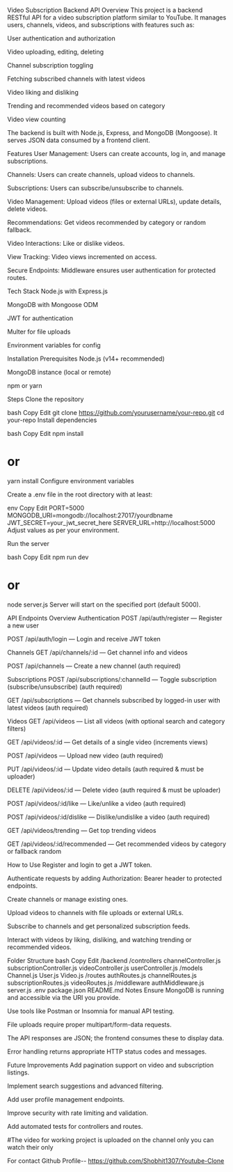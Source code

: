 Video Subscription Backend API
Overview
This project is a backend RESTful API for a video subscription platform similar to YouTube. It manages users, channels, videos, and subscriptions with features such as:

User authentication and authorization

Video uploading, editing, deleting

Channel subscription toggling

Fetching subscribed channels with latest videos

Video liking and disliking

Trending and recommended videos based on category

Video view counting

The backend is built with Node.js, Express, and MongoDB (Mongoose). It serves JSON data consumed by a frontend client.

Features
User Management: Users can create accounts, log in, and manage subscriptions.

Channels: Users can create channels, upload videos to channels.

Subscriptions: Users can subscribe/unsubscribe to channels.

Video Management: Upload videos (files or external URLs), update details, delete videos.

Recommendations: Get videos recommended by category or random fallback.

Video Interactions: Like or dislike videos.

View Tracking: Video views incremented on access.

Secure Endpoints: Middleware ensures user authentication for protected routes.

Tech Stack
Node.js with Express.js

MongoDB with Mongoose ODM

JWT for authentication

Multer for file uploads

Environment variables for config

Installation
Prerequisites
Node.js (v14+ recommended)

MongoDB instance (local or remote)

npm or yarn

Steps
Clone the repository

bash
Copy
Edit
git clone https://github.com/yourusername/your-repo.git
cd your-repo
Install dependencies

bash
Copy
Edit
npm install
# or
yarn install
Configure environment variables

Create a .env file in the root directory with at least:

env
Copy
Edit
PORT=5000
MONGODB_URI=mongodb://localhost:27017/yourdbname
JWT_SECRET=your_jwt_secret_here
SERVER_URL=http://localhost:5000
Adjust values as per your environment.

Run the server

bash
Copy
Edit
npm run dev
# or
node server.js
Server will start on the specified port (default 5000).

API Endpoints Overview
Authentication
POST /api/auth/register — Register a new user

POST /api/auth/login — Login and receive JWT token

Channels
GET /api/channels/:id — Get channel info and videos

POST /api/channels — Create a new channel (auth required)

Subscriptions
POST /api/subscriptions/:channelId — Toggle subscription (subscribe/unsubscribe) (auth required)

GET /api/subscriptions — Get channels subscribed by logged-in user with latest videos (auth required)

Videos
GET /api/videos — List all videos (with optional search and category filters)

GET /api/videos/:id — Get details of a single video (increments views)

POST /api/videos — Upload new video (auth required)

PUT /api/videos/:id — Update video details (auth required & must be uploader)

DELETE /api/videos/:id — Delete video (auth required & must be uploader)

POST /api/videos/:id/like — Like/unlike a video (auth required)

POST /api/videos/:id/dislike — Dislike/undislike a video (auth required)

GET /api/videos/trending — Get top trending videos

GET /api/videos/:id/recommended — Get recommended videos by category or fallback random

How to Use
Register and login to get a JWT token.

Authenticate requests by adding Authorization: Bearer <token> header to protected endpoints.

Create channels or manage existing ones.

Upload videos to channels with file uploads or external URLs.

Subscribe to channels and get personalized subscription feeds.

Interact with videos by liking, disliking, and watching trending or recommended videos.

Folder Structure
bash
Copy
Edit
/backend
  /controllers
    channelController.js
    subscriptionController.js
    videoController.js
    userController.js
  /models
    Channel.js
    User.js
    Video.js
  /routes
    authRoutes.js
    channelRoutes.js
    subscriptionRoutes.js
    videoRoutes.js
  /middleware
    authMiddleware.js
  server.js
.env
package.json
README.md
Notes
Ensure MongoDB is running and accessible via the URI you provide.

Use tools like Postman or Insomnia for manual API testing.

File uploads require proper multipart/form-data requests.

The API responses are JSON; the frontend consumes these to display data.

Error handling returns appropriate HTTP status codes and messages.

Future Improvements
Add pagination support on video and subscription listings.

Implement search suggestions and advanced filtering.

Add user profile management endpoints.

Improve security with rate limiting and validation.

Add automated tests for controllers and routes.

#The video for working project is uploaded on the channel only you can watch their only 

For contact 
Github Profile--
https://github.com/Shobhit1307/Youtube-Clone
